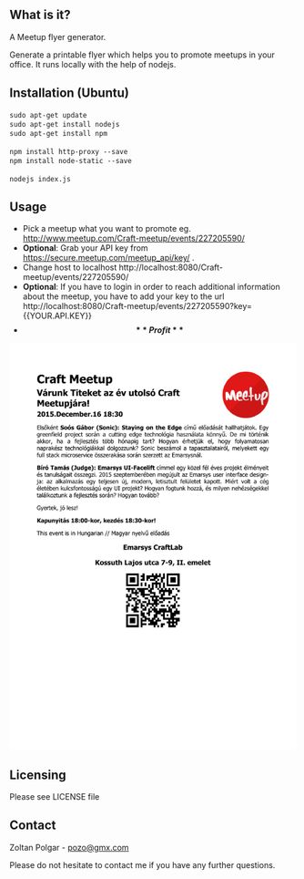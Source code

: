 ## What is it?

A Meetup flyer generator.

Generate a printable flyer which helps you to promote meetups in your office. It runs locally with the help of nodejs.

## Installation (Ubuntu)

    sudo apt-get update
    sudo apt-get install nodejs
    sudo apt-get install npm

    npm install http-proxy --save
    npm install node-static --save

    nodejs index.js

## Usage

  - Pick a meetup what you want to promote eg. http://www.meetup.com/Craft-meetup/events/227205590/
  - **Optional**: Grab your API key from https://secure.meetup.com/meetup_api/key/ .
  - Change host to localhost http://localhost:8080/Craft-meetup/events/227205590/
  - **Optional**: If you have to login in order to reach additional information about the meetup, you have to add your key to the url http://localhost:8080/Craft-meetup/events/227205590?key={{YOUR.API.KEY}}
  - **$$** Profit **$$**
  
![Meetup Flyer](https://github.com/Pozo/meetup-flyer/blob/master/flyer.png "Meetup Flyer")

## Licensing

Please see LICENSE file

## Contact

  Zoltan Polgar - pozo@gmx.com
  
  Please do not hesitate to contact me if you have any further questions. 
